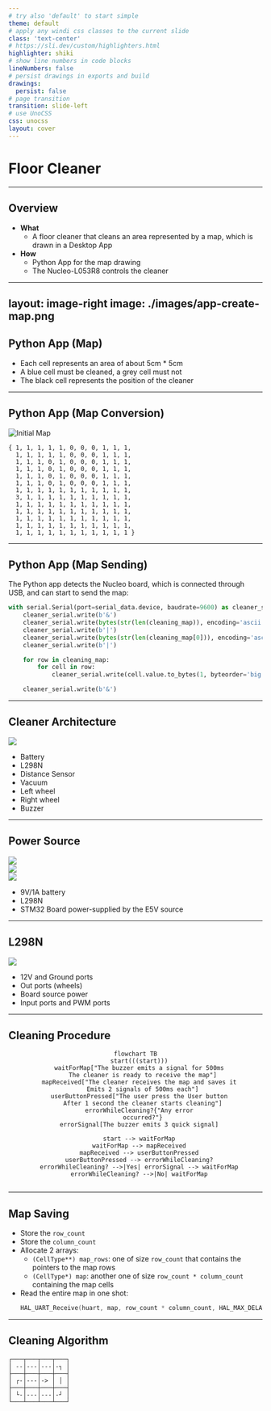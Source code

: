 ```yaml
---
# try also 'default' to start simple
theme: default
# apply any windi css classes to the current slide
class: 'text-center'
# https://sli.dev/custom/highlighters.html
highlighter: shiki
# show line numbers in code blocks
lineNumbers: false
# persist drawings in exports and build
drawings:
  persist: false
# page transition
transition: slide-left
# use UnoCSS
css: unocss
layout: cover
---
```


# Floor Cleaner

---

## Overview

<div v-clicks>

  - **What** 
    * A floor cleaner that cleans an area represented by a map, which is drawn in a Desktop App
  - **How**
    * Python App for the map drawing
    * The Nucleo-L053R8 controls the cleaner
</div>

---
layout: image-right
image: ./images/app-create-map.png
---

## Python App (Map)

- Each cell represents an area of about 5cm * 5cm 
- A blue cell must be cleaned, a grey cell must not
- The black cell represents the position of the cleaner

---

## Python App (Map Conversion)

<div class="grid grid-row-1 grid-col-3 grid-flow-col centered-grid gap-x-10">

  ![Initial Map](/images/initial-map.png)

  <material-symbols-arrow-right-alt-rounded class="text-5xl"/>

  ```
  { 1, 1, 1, 1, 1, 0, 0, 0, 1, 1, 1,
    1, 1, 1, 1, 1, 0, 0, 0, 1, 1, 1,
    1, 1, 1, 0, 1, 0, 0, 0, 1, 1, 1,
    1, 1, 1, 0, 1, 0, 0, 0, 1, 1, 1,
    1, 1, 1, 0, 1, 0, 0, 0, 1, 1, 1,
    1, 1, 1, 0, 1, 0, 0, 0, 1, 1, 1,
    1, 1, 1, 1, 1, 1, 1, 1, 1, 1, 1,
    3, 1, 1, 1, 1, 1, 1, 1, 1, 1, 1,
    1, 1, 1, 1, 1, 1, 1, 1, 1, 1, 1,
    1, 1, 1, 1, 1, 1, 1, 1, 1, 1, 1,
    1, 1, 1, 1, 1, 1, 1, 1, 1, 1, 1,
    1, 1, 1, 1, 1, 1, 1, 1, 1, 1, 1,
    1, 1, 1, 1, 1, 1, 1, 1, 1, 1, 1 }
  ```

</div>

---

## Python App (Map Sending)

The Python app detects the Nucleo board, which is connected through USB, and can start to send the map:

```python {all|1|2|3-6|8-10|12|all}
with serial.Serial(port=serial_data.device, baudrate=9600) as cleaner_serial:
    cleaner_serial.write(b'&')
    cleaner_serial.write(bytes(str(len(cleaning_map)), encoding='ascii'))
    cleaner_serial.write(b'|')
    cleaner_serial.write(bytes(str(len(cleaning_map[0])), encoding='ascii'))
    cleaner_serial.write(b'|')

    for row in cleaning_map:
        for cell in row:
            cleaner_serial.write(cell.value.to_bytes(1, byteorder='big'))

    cleaner_serial.write(b'&')
```

---

## Cleaner Architecture

<div class="flex gap-x-10">
<div class="drawable-container">
  <img src="/images/cleaner_architecture.png" class="w-140 h-100" />

  <EmptyCircle xcenter="8%" ycenter="22%" width="21%" height="33%" for="battery" v-if="$slidev.nav.clicks === 1" />
  <EmptyCircle xcenter="29%" ycenter="-5%" width="21%" height="30%" for="l298n" v-if="$slidev.nav.clicks === 2" />
  <EmptyCircle xcenter="8%" ycenter="75%" width="16%" height="25%" for="distance-sensor" v-if="$slidev.nav.clicks === 3" />
  <EmptyCircle xcenter="85%" ycenter="45%" width="16%" height="20%" for="vacuum" v-if="$slidev.nav.clicks === 4" />
  <EmptyCircle xcenter="11%" ycenter="3%" width="17%" height="20%" for="left-wheel" v-if="$slidev.nav.clicks === 5" />
  <EmptyCircle xcenter="51%" ycenter="3%" width="17%" height="20%" for="right-wheel" v-if="$slidev.nav.clicks === 6" />
  <EmptyCircle xcenter="32%" ycenter="48%" width="10%" height="14%" for="buzzer" v-if="$slidev.nav.clicks === 7" />
  
</div>

<v-clicks>

  - Battery
  - L298N
  - Distance Sensor
  - Vacuum
  - Left wheel
  - Right wheel
  - Buzzer

</v-clicks>

</div>

---

## Power Source

<div class="grid grid-row-1 grid-col-3 centered-grid grid-flow-col gap-x-10">

  <img v-show="[1, 2, 3].includes($slidev.nav.clicks)" src="/images/battery.png" class="w-25 h-50" />

  <div v-show="[2, 3].includes($slidev.nav.clicks)" class="flex centered-flex gap-x-10">
  <material-symbols-arrow-circle-right-rounded class="text-5xl" />
  <img src="/images/l298n_schema.png" class="w-50 h-50" />
  </div>

  <div v-show="$slidev.nav.clicks === 3" class="flex centered-flex gap-x-10">
  <material-symbols-arrow-circle-right-rounded class="text-5xl" />
  <img src="/images/board_schema.png" class="w-60 h-50" />
  </div>

</div>

<v-clicks class="m-10">

  - 9V/1A battery
  - L298N
  - STM32 Board power-supplied by the E5V source

</v-clicks>

---

## L298N

<div class="flex gap-x-10">
<div class="drawable-container">
  <img src="/images/l298n_schema.png" />

  <EmptyCircle xcenter="13%" ycenter="75%" width="27%" height="25%" for="12v-and-ground" v-if="$slidev.nav.clicks === 1" />
  <EmptyCircle xcenter="83%" ycenter="52%" width="18%" height="26%" for="wheel-ports" v-if="$slidev.nav.clicks === 2" />
  <EmptyCircle xcenter="0%" ycenter="53%" width="18%" height="26%" for="wheel-ports" v-if="$slidev.nav.clicks === 2" />
  <EmptyCircle xcenter="35%" ycenter="77%" width="16%" height="23%" for="board-power-source" v-if="$slidev.nav.clicks === 3" />
  <EmptyCircle xcenter="50%" ycenter="77%" width="40%" height="23%" for="in-ports" v-if="$slidev.nav.clicks === 4" />
  
</div>

<v-clicks>

  - 12V and Ground ports
  - Out ports (wheels)
  - Board source power
  - Input ports and PWM ports

</v-clicks>

</div>

---

## Cleaning Procedure

<div style="width: 100%; text-align: center">

```mermaid {scale: 0.8}
flowchart TB
  start(((start)))
  waitForMap["The buzzer emits a signal for 500ms
    The cleaner is ready to receive the map"]
  mapReceived["The cleaner receives the map and saves it
    Emits 2 signals of 500ms each"]
  userButtonPressed["The user press the User button
    After 1 second the cleaner starts cleaning"]
  errorWhileCleaning?{"Any error
    occurred?"}
  errorSignal[The buzzer emits 3 quick signal]

  start --> waitForMap
  waitForMap --> mapReceived
  mapReceived --> userButtonPressed
  userButtonPressed --> errorWhileCleaning?
  errorWhileCleaning? -->|Yes| errorSignal --> waitForMap
  errorWhileCleaning? -->|No| waitForMap
  
```

</div>

---

## Map Saving

<v-clicks>

- Store the `row_count`
- Store the `column_count`
- Allocate 2 arrays:
  - `(CellType**) map_rows`: one of size `row_count` that contains the pointers to the map rows
  - `(CellType*) map`: another one of size `row_count * column_count` containing the map cells
- Read the entire map in one shot:
  ```c
  HAL_UART_Receive(huart, map, row_count * column_count, HAL_MAX_DELAY);
  ```

</v-clicks>

---

## Cleaning Algorithm

```
┌───┬───┬───┬───┐
│ --│---│---│-┐ │
├───┼───┼───┼───┤
│ ┌-│---│-> │ │ │
├───┼───┼───┼───┤
│ └-│---│---│-┘ │
└───┴───┴───┴───┘
```

<div class="grid centered-grid grid-row-3 grid-col-4">
  <Cell />
  <Cell />
  <Cell />
  <Cell />
  <Cell />
  <Cell />
  <Cell />
  <Cell />
  <Cell />
</div>
